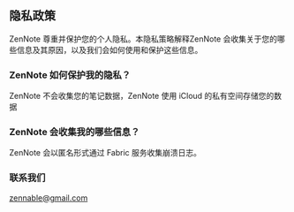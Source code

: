 ## 隐私政策

ZenNote 尊重并保护您的个人隐私。本隐私策略解释ZenNote 会收集关于您的哪些信息及其原因，以及我们会如何使用和保护这些信息。

### ZenNote 如何保护我的隐私？

ZenNote 不会收集您的笔记数据，ZenNote 使用 iCloud 的私有空间存储您的数据

### ZenNote 会收集我的哪些信息？

ZenNote 会以匿名形式通过 Fabric 服务收集崩溃日志。

### 联系我们

zennable@gmail.com
